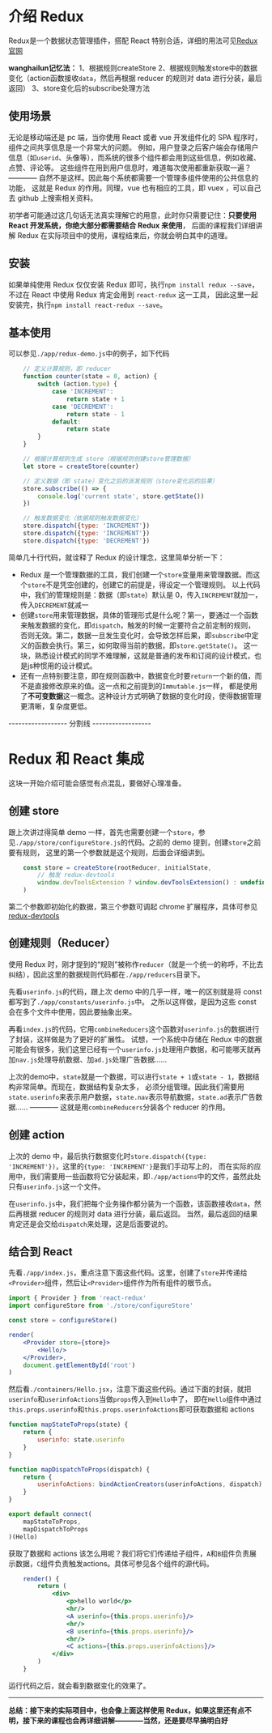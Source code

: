 
# 介绍 Redux

Redux是一个数据状态管理插件，搭配 React 特别合适，详细的用法可见[Redux官网](http://redux.js.org/)

**wanghailun记忆法：**
1、根据规则createStore
2、根据规则触发store中的数据变化（action函数接收`data`，然后再根据 reducer 的规则对 data 进行分装，最后返回）
3、store变化后的subscribe处理方法

## 使用场景

无论是移动端还是 pc 端，当你使用 React 或者 vue 开发组件化的 SPA 程序时，组件之间共享信息是一个非常大的问题。
例如，用户登录之后客户端会存储用户信息（如`userid`、头像等），而系统的很多个组件都会用到这些信息，例如收藏、点赞、评论等。
这些组件在用到用户信息时，难道每次使用都重新获取一遍？———— 自然不是这样。因此每个系统都需要一个管理多组件使用的公共信息的功能，
这就是 Redux 的作用。同理，vue 也有相应的工具，即 vuex ，可以自己去 github 上搜索相关资料。

初学者可能通过这几句话无法真实理解它的用意，此时你只需要记住：**只要使用 React 开发系统，你绝大部分都需要结合 Redux 来使用**，
后面的课程我们详细讲解 Redux 在实际项目中的使用，课程结束后，你就会明白其中的道理。

## 安装

如果单纯使用 Redux 仅仅安装 Redux 即可，执行`npm install redux --save`，不过在 React 中使用 Redux 肯定会用到 `react-redux` 这一工具，
因此这里一起安装完，执行`npm install react-redux --save`。


## 基本使用

可以参见`./app/redux-demo.js`中的例子，如下代码

```js
    // 定义计算规则，即 reducer
    function counter(state = 0, action) {
        switch (action.type) {
            case 'INCREMENT':
                return state + 1
            case 'DECREMENT':
                return state - 1
            default:
                return state
        }
    }

    // 根据计算规则生成 store（根据规则创建store管理数据）
    let store = createStore(counter)

    // 定义数据（即 state）变化之后的派发规则（store变化后的后果）
    store.subscribe(() => {
        console.log('current state', store.getState())
    })

    // 触发数据变化（依据规则触发数据变化）
    store.dispatch({type: 'INCREMENT'})
    store.dispatch({type: 'INCREMENT'})
    store.dispatch({type: 'DECREMENT'})
```

简单几十行代码，就诠释了 Redux 的设计理念，这里简单分析一下：

- Redux 是一个管理数据的工具，我们创建一个`store`变量用来管理数据。而这个`store`不是凭空创建的，创建它的前提是，得设定一个管理规则。
	以上代码中，我们的管理规则是：数据（即`state`）默认是 0，传入`INCREMENT`就加一，传入`DECREMENT`就减一
- 创建`store`用来管理数据，具体的管理形式是什么呢？第一，要通过一个函数来触发数据的变化，即`dispatch`，触发的时候一定要符合之前定制的规则，
	否则无效。第二，数据一旦发生变化时，会导致怎样后果，即`subscribe`中定义的函数会执行。第三，如何取得当前的数据，即`store.getState()`。
	这一块，熟悉设计模式的同学不难理解，这就是普通的发布和订阅的设计模式，也是js种惯用的设计模式。
- 还有一点特别要注意，即在规则函数中，数据变化时要`return`一个新的值，而不是直接修改原来的值。这一点和之前提到的`Immutable.js`一样，
	都是使用了**不可变数据**这一概念。这种设计方式明确了数据的变化时段，使得数据管理更清晰，复杂度更低。


------------------ 分割线 ------------------


# Redux 和 React 集成

这块一开始介绍可能会感觉有点混乱，要做好心理准备。


## 创建 store

跟上次讲过得简单 demo 一样，首先也需要创建一个`store`，参见`./app/store/configureStore.js`的代码。之前的 demo 提到，创建`store`之前要有规则，
这里的第一个参数就是这个规则，后面会详细讲到。

```js
    const store = createStore(rootReducer, initialState,
        // 触发 redux-devtools
        window.devToolsExtension ? window.devToolsExtension() : undefined
    )
```

第二个参数即初始化的数据，第三个参数可调起 chrome 扩展程序，具体可参见 [redux-devtools](https://github.com/gaearon/redux-devtools)


## 创建规则（Reducer）

使用 Redux 时，刚才提到的“规则”被称作`reducer`（就是一个统一的称呼，不比去纠结），因此这里的数据规则代码都在`./app/reducers`目录下。

先看`userinfo.js`的代码，跟上次 demo 中的几乎一样，唯一的区别就是将 const 都写到了`./app/constants/userinfo.js`中。
之所以这样做，是因为这些 const 会在多个文件中使用，因此要抽象出来。

再看`index.js`的代码，它用`combineReducers`这个函数对`userinfo.js`的数据进行了封装，这样做是为了更好的扩展性。
试想，一个系统中存储在 Redux 中的数据可能会有很多，我们这里已经有一个`userinfo.js`处理用户数据，和可能哪天就再
加`nav.js`处理导航数据、加`ad.js`处理广告数据……

上次的demo中，`state`就是一个数据，可以进行`state + 1`或`state - 1`，数据结构非常简单。而现在，数据结构复杂太多，
必须分组管理。因此我们需要用`state.userinfo`来表示用户数据，`state.nav`表示导航数据，`state.ad`表示广告数据…… ———— 
这就是用`combineReducers`分装各个 reducer 的作用。


## 创建 action

上次的 demo 中，最后执行数据变化时`store.dispatch({type: 'INCREMENT'})`，这里的`{type: 'INCREMENT'}`是我们手动写上的，
而在实际的应用中，我们需要用一些函数将它分装起来，即`./app/actions`中的文件，虽然此处只有`userinfo.js`这一个文件。

在`userinfo.js`中，我们把每个业务操作都分装为一个函数，该函数接收`data`，然后再根据 reducer 的规则对 data 进行分装，最后返回。
当然，最后返回的结果肯定还是会交给`dispatch`来处理，这是后面要说的。


## 结合到 React

先看`./app/index.js`，重点注意下面这些代码。这里，创建了`store`并传递给`<Provider>`组件，然后让`<Provider>`组件作为所有组件的根节点。

```jsx
import { Provider } from 'react-redux'
import configureStore from './store/configureStore'

const store = configureStore()

render(
    <Provider store={store}>
        <Hello/>
    </Provider>,
    document.getElementById('root')
)
```


然后看`./containers/Hello.jsx`，注意下面这些代码。通过下面的封装，就把`userinfo`和`userinfoActions`当做`props`传入到`Hello`中了，
即在`Hello`组件中通过`this.props.userinfo`和`this.props.userinfoActions`即可获取数据和 actions

```jsx
function mapStateToProps(state) {
    return {
        userinfo: state.userinfo
    }
}

function mapDispatchToProps(dispatch) {
    return {
        userinfoActions: bindActionCreators(userinfoActions, dispatch)
    }
}

export default connect(
    mapStateToProps,
    mapDispatchToProps
)(Hello)
```


获取了数据和 actions 该怎么用呢？我们将它们传递给子组件，`A`和`B`组件负责展示数据，`C`组件负责触发actions。具体可参见各个组件的源代码。

```jsx
    render() {
        return (
            <div>
                <p>hello world</p>
                <hr/>
                <A userinfo={this.props.userinfo}/>
                <hr/>
                <B userinfo={this.props.userinfo}/>
                <hr/>
                <C actions={this.props.userinfoActions}/>
            </div>
        )
    }
```

运行代码之后，就会看到数据变化的效果了。


------

**总结：接下来的实际项目中，也会像上面这样使用 Redux，如果这里还有点不明，接下来的课程也会再详细讲解————当然，还是要尽早搞明白好**
